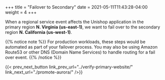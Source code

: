 +++
title = "Failover to Secondary"
date =  2021-05-11T11:43:28-04:00
weight = 4
+++

When a regional service event affects the Unishop application in the primary region **N. Virginia (us-east-1)**, we want to fail over to the secondary region **N. California (us-west-1)**.

{{% notice note %}}
For production workloads, these steps would be automated as part of your failover process. You may also be using Amazon Route53 or other DNS (Domain Name Services) to handle routing for a fail over event.
{{% /notice %}}


{{< prev_next_button link_prev_url="../verify-primary-website/" link_next_url="./promote-aurora/" />}}
